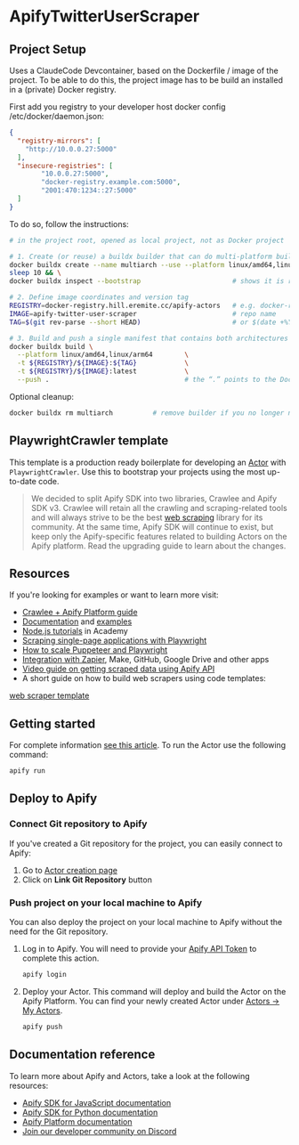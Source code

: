 # ApifyTwitterUserScraper

## Project Setup

Uses a ClaudeCode Devcontainer, based on the Dockerfile / image of the project.
To be able to do this, the project image has to be build an installed in a
(private) Docker registry.

First add you registry to your developer host docker config /etc/docker/daemon.json:

```json
{
  "registry-mirrors": [
    "http://10.0.0.27:5000"
  ],
  "insecure-registries": [
        "10.0.0.27:5000",
        "docker-registry.example.com:5000",
        "2001:470:1234::27:5000"
  ]
}
```

To do so, follow the instructions:

```zsh
# in the project root, opened as local project, not as Docker project

# 1. Create (or reuse) a buildx builder that can do multi-platform builds
docker buildx create --name multiarch --use --platform linux/amd64,linux/arm64 && \
sleep 10 && \
docker buildx inspect --bootstrap                       # shows it is ready

# 2. Define image coordinates and version tag
REGISTRY=docker-registry.hill.eremite.cc/apify-actors   # e.g. docker-registry.example.com/team
IMAGE=apify-twitter-user-scraper                        # repo name
TAG=$(git rev-parse --short HEAD)                       # or $(date +%Y%m%d%H%M) / v1.2.3

# 3. Build and push a single manifest that contains both architectures
docker buildx build \
  --platform linux/amd64,linux/arm64        \
  -t ${REGISTRY}/${IMAGE}:${TAG}            \
  -t ${REGISTRY}/${IMAGE}:latest            \
  --push .                                  # the “.” points to the Dockerfile directory
```

Optional cleanup:

```zsh
docker buildx rm multiarch          # remove builder if you no longer need it
```

## PlaywrightCrawler template

This template is a production ready boilerplate for developing an [Actor](https://apify.com/actors) with `PlaywrightCrawler`. Use this to bootstrap your projects using the most up-to-date code.

> We decided to split Apify SDK into two libraries, Crawlee and Apify SDK v3. Crawlee will retain all the crawling and scraping-related tools and will always strive to be the best [web scraping](https://apify.com/web-scraping) library for its community. At the same time, Apify SDK will continue to exist, but keep only the Apify-specific features related to building Actors on the Apify platform. Read the upgrading guide to learn about the changes.

## Resources

If you're looking for examples or want to learn more visit:

- [Crawlee + Apify Platform guide](https://crawlee.dev/docs/guides/apify-platform)
- [Documentation](https://crawlee.dev/api/playwright-crawler/class/PlaywrightCrawler) and [examples](https://crawlee.dev/docs/examples/playwright-crawler)
- [Node.js tutorials](https://docs.apify.com/academy/node-js) in Academy
- [Scraping single-page applications with Playwright](https://blog.apify.com/scraping-single-page-applications-with-playwright/)
- [How to scale Puppeteer and Playwright](https://blog.apify.com/how-to-scale-puppeteer-and-playwright/)
- [Integration with Zapier](https://apify.com/integrations), Make, GitHub, Google Drive and other apps
- [Video guide on getting scraped data using Apify API](https://www.youtube.com/watch?v=ViYYDHSBAKM)
- A short guide on how to build web scrapers using code templates:

[web scraper template](https://www.youtube.com/watch?v=u-i-Korzf8w)


## Getting started

For complete information [see this article](https://docs.apify.com/platform/actors/development#build-actor-locally). To run the Actor use the following command:

```bash
apify run
```

## Deploy to Apify

### Connect Git repository to Apify

If you've created a Git repository for the project, you can easily connect to Apify:

1. Go to [Actor creation page](https://console.apify.com/actors/new)
2. Click on **Link Git Repository** button

### Push project on your local machine to Apify

You can also deploy the project on your local machine to Apify without the need for the Git repository.

1. Log in to Apify. You will need to provide your [Apify API Token](https://console.apify.com/account/integrations) to complete this action.

    ```bash
    apify login
    ```

2. Deploy your Actor. This command will deploy and build the Actor on the Apify Platform. You can find your newly created Actor under [Actors -> My Actors](https://console.apify.com/actors?tab=my).

    ```bash
    apify push
    ```

## Documentation reference

To learn more about Apify and Actors, take a look at the following resources:

- [Apify SDK for JavaScript documentation](https://docs.apify.com/sdk/js)
- [Apify SDK for Python documentation](https://docs.apify.com/sdk/python)
- [Apify Platform documentation](https://docs.apify.com/platform)
- [Join our developer community on Discord](https://discord.com/invite/jyEM2PRvMU)
